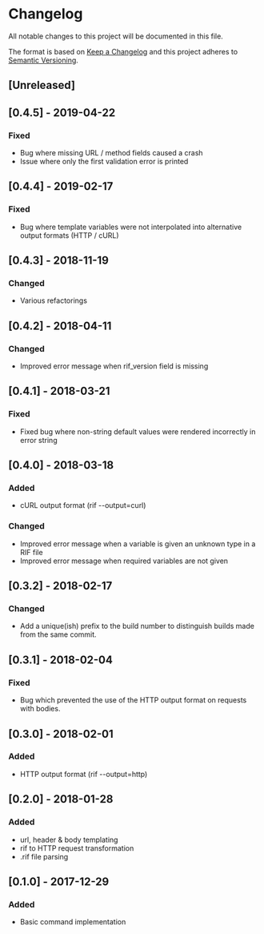 # Changelog
All notable changes to this project will be documented in this file.

The format is based on [Keep a Changelog](http://keepachangelog.com/en/1.0.0/)
and this project adheres to [Semantic Versioning](http://semver.org/spec/v2.0.0.html).

## [Unreleased]

## [0.4.5] - 2019-04-22
### Fixed
 - Bug where missing URL / method fields caused a crash
 - Issue where only the first validation error is printed

## [0.4.4] - 2019-02-17
### Fixed
 - Bug where template variables were not interpolated into alternative output
   formats (HTTP / cURL)

## [0.4.3] - 2018-11-19
### Changed
 - Various refactorings

## [0.4.2] - 2018-04-11
### Changed
 - Improved error message when rif\_version field is missing

## [0.4.1] - 2018-03-21
### Fixed
 - Fixed bug where non-string default values were rendered incorrectly in error string

## [0.4.0] - 2018-03-18
### Added
 - cURL output format (rif <filename> --output=curl)
### Changed
 - Improved error message when a variable is given an unknown type in a RIF file
 - Improved error message when required variables are not given

## [0.3.2] - 2018-02-17
### Changed
 - Add a unique(ish) prefix to the build number to distinguish builds made
   from the same commit.

## [0.3.1] - 2018-02-04
### Fixed
 - Bug which prevented the use of the HTTP output format on requests with
   bodies.

## [0.3.0] - 2018-02-01
### Added
 - HTTP output format (rif <filename> --output=http)

## [0.2.0] - 2018-01-28
### Added
 - url, header & body templating
 - rif to HTTP request transformation
 - .rif file parsing

## [0.1.0] - 2017-12-29
### Added
 - Basic command implementation
